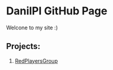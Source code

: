 # DanilPI GitHub Page
Welcone to my site :)

## Projects: 
1. [RedPlayersGroup](https://redplayersgroup.github.io)
